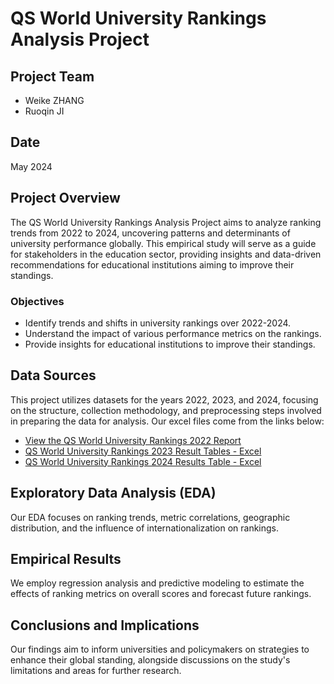 # QS World University Rankings Analysis Project

## Project Team
- Weike ZHANG
- Ruoqin JI

## Date
May 2024

## Project Overview
The QS World University Rankings Analysis Project aims to analyze ranking trends from 2022 to 2024, uncovering patterns and determinants of university performance globally. This empirical study will serve as a guide for stakeholders in the education sector, providing insights and data-driven recommendations for educational institutions aiming to improve their standings.

### Objectives
- Identify trends and shifts in university rankings over 2022-2024.
- Understand the impact of various performance metrics on the rankings.
- Provide insights for educational institutions to improve their standings.

## Data Sources
This project utilizes datasets for the years 2022, 2023, and 2024, focusing on the structure, collection methodology, and preprocessing steps involved in preparing the data for analysis. Our excel files come from the links below:
- [View the QS World University Rankings 2022 Report](https://www.qs.com/reports-whitepapers/qs-world-university-rankings-2022-report/)
- [QS World University Rankings 2023 Result Tables - Excel](https://www.qs.com/reports-whitepapers/qs-world-university-rankings-2023-result-tables-excel/)
- [QS World University Rankings 2024 Results Table - Excel](https://www.qs.com/reports-whitepapers/qs-world-university-rankings-2024-results-table-excel/)

## Exploratory Data Analysis (EDA)
Our EDA focuses on ranking trends, metric correlations, geographic distribution, and the influence of internationalization on rankings.

## Empirical Results
We employ regression analysis and predictive modeling to estimate the effects of ranking metrics on overall scores and forecast future rankings.

## Conclusions and Implications
Our findings aim to inform universities and policymakers on strategies to enhance their global standing, alongside discussions on the study's limitations and areas for further research.
